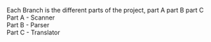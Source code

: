 Each Branch is the different parts of the project, part A part B part C <br />
Part A - Scanner <br />
Part B - Parser <br />
Part C - Translator
